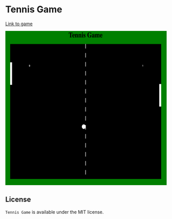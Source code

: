 # Tennis Game

[Link to game](https://gamecubeplay.github.io/Tennis.Game/)

<p align="center">
  <img width="640" height="480" src="assets/1.png">
</p>


## License
`Tennis Game` is available under the MIT license.
